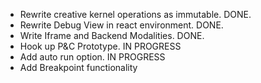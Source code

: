 - Rewrite creative kernel operations as immutable. DONE.
- Rewrite Debug View in react environment. DONE.
- Write Iframe and Backend Modalities. DONE.
- Hook up P&C Prototype. IN PROGRESS
- Add auto run option. IN PROGRESS
- Add Breakpoint functionality